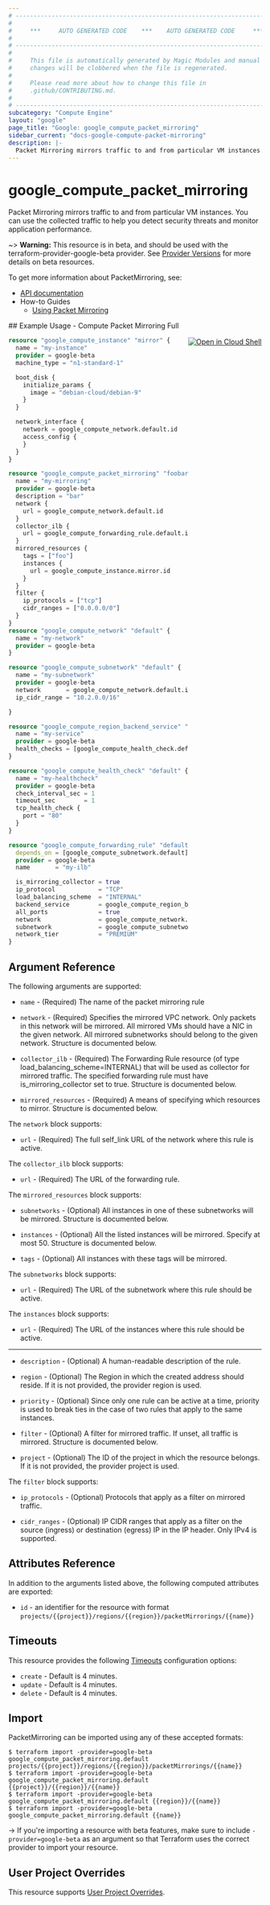 ```yaml
---
# ----------------------------------------------------------------------------
#
#     ***     AUTO GENERATED CODE    ***    AUTO GENERATED CODE     ***
#
# ----------------------------------------------------------------------------
#
#     This file is automatically generated by Magic Modules and manual
#     changes will be clobbered when the file is regenerated.
#
#     Please read more about how to change this file in
#     .github/CONTRIBUTING.md.
#
# ----------------------------------------------------------------------------
subcategory: "Compute Engine"
layout: "google"
page_title: "Google: google_compute_packet_mirroring"
sidebar_current: "docs-google-compute-packet-mirroring"
description: |-
  Packet Mirroring mirrors traffic to and from particular VM instances.
---
```


# google\_compute\_packet\_mirroring

Packet Mirroring mirrors traffic to and from particular VM instances.
You can use the collected traffic to help you detect security threats
and monitor application performance.

~> **Warning:** This resource is in beta, and should be used with the terraform-provider-google-beta provider.
See [Provider Versions](https://terraform.io/docs/providers/google/guides/provider_versions.html) for more details on beta resources.

To get more information about PacketMirroring, see:

* [API documentation](https://cloud.google.com/compute/docs/reference/rest/v1/packetMirroring)
* How-to Guides
    * [Using Packet Mirroring](https://cloud.google.com/vpc/docs/using-packet-mirroring#creating)

<div class = "oics-button" style="float: right; margin: 0 0 -15px">
  <a href="https://console.cloud.google.com/cloudshell/open?cloudshell_git_repo=https%3A%2F%2Fgithub.com%2Fterraform-google-modules%2Fdocs-examples.git&cloudshell_working_dir=compute_packet_mirroring_full&cloudshell_image=gcr.io%2Fgraphite-cloud-shell-images%2Fterraform%3Alatest&open_in_editor=main.tf&cloudshell_print=.%2Fmotd&cloudshell_tutorial=.%2Ftutorial.md" target="_blank">
    <img alt="Open in Cloud Shell" src="//gstatic.com/cloudssh/images/open-btn.svg" style="max-height: 44px; margin: 32px auto; max-width: 100%;">
  </a>
</div>
## Example Usage - Compute Packet Mirroring Full


```terraform
resource "google_compute_instance" "mirror" {
  name = "my-instance"
  provider = google-beta
  machine_type = "n1-standard-1"

  boot_disk {
    initialize_params {
      image = "debian-cloud/debian-9"
    }
  }

  network_interface {
    network = google_compute_network.default.id
    access_config {
    }
  }
}

resource "google_compute_packet_mirroring" "foobar" {
  name = "my-mirroring"
  provider = google-beta
  description = "bar"
  network {
    url = google_compute_network.default.id
  }
  collector_ilb {
    url = google_compute_forwarding_rule.default.id
  }
  mirrored_resources {
    tags = ["foo"]
    instances {
      url = google_compute_instance.mirror.id
    }
  }
  filter {
    ip_protocols = ["tcp"]
    cidr_ranges = ["0.0.0.0/0"]
  }
}
resource "google_compute_network" "default" {
  name = "my-network"
  provider = google-beta
}

resource "google_compute_subnetwork" "default" {
  name = "my-subnetwork"
  provider = google-beta
  network       = google_compute_network.default.id
  ip_cidr_range = "10.2.0.0/16"

}

resource "google_compute_region_backend_service" "default" {
  name = "my-service"
  provider = google-beta
  health_checks = [google_compute_health_check.default.id]
}

resource "google_compute_health_check" "default" {
  name = "my-healthcheck"
  provider = google-beta
  check_interval_sec = 1
  timeout_sec        = 1
  tcp_health_check {
    port = "80"
  }
}

resource "google_compute_forwarding_rule" "default" {
  depends_on = [google_compute_subnetwork.default]
  provider = google-beta
  name       = "my-ilb"

  is_mirroring_collector = true
  ip_protocol            = "TCP"
  load_balancing_scheme  = "INTERNAL"
  backend_service        = google_compute_region_backend_service.default.id
  all_ports              = true
  network                = google_compute_network.default.id
  subnetwork             = google_compute_subnetwork.default.id
  network_tier           = "PREMIUM"
}
```

## Argument Reference

The following arguments are supported:


* `name` -
  (Required)
  The name of the packet mirroring rule

* `network` -
  (Required)
  Specifies the mirrored VPC network. Only packets in this network
  will be mirrored. All mirrored VMs should have a NIC in the given
  network. All mirrored subnetworks should belong to the given network.  Structure is documented below.

* `collector_ilb` -
  (Required)
  The Forwarding Rule resource (of type load_balancing_scheme=INTERNAL)
  that will be used as collector for mirrored traffic. The
  specified forwarding rule must have is_mirroring_collector
  set to true.  Structure is documented below.

* `mirrored_resources` -
  (Required)
  A means of specifying which resources to mirror.  Structure is documented below.


The `network` block supports:

* `url` -
  (Required)
  The full self_link URL of the network where this rule is active.

The `collector_ilb` block supports:

* `url` -
  (Required)
  The URL of the forwarding rule.

The `mirrored_resources` block supports:

* `subnetworks` -
  (Optional)
  All instances in one of these subnetworks will be mirrored.  Structure is documented below.

* `instances` -
  (Optional)
  All the listed instances will be mirrored.  Specify at most 50.  Structure is documented below.

* `tags` -
  (Optional)
  All instances with these tags will be mirrored.


The `subnetworks` block supports:

* `url` -
  (Required)
  The URL of the subnetwork where this rule should be active.

The `instances` block supports:

* `url` -
  (Required)
  The URL of the instances where this rule should be active.

- - -


* `description` -
  (Optional)
  A human-readable description of the rule.

* `region` -
  (Optional)
  The Region in which the created address should reside.
  If it is not provided, the provider region is used.

* `priority` -
  (Optional)
  Since only one rule can be active at a time, priority is
  used to break ties in the case of two rules that apply to
  the same instances.

* `filter` -
  (Optional)
  A filter for mirrored traffic.  If unset, all traffic is mirrored.  Structure is documented below.

* `project` - (Optional) The ID of the project in which the resource belongs.
    If it is not provided, the provider project is used.


The `filter` block supports:

* `ip_protocols` -
  (Optional)
  Protocols that apply as a filter on mirrored traffic.

* `cidr_ranges` -
  (Optional)
  IP CIDR ranges that apply as a filter on the source (ingress) or
  destination (egress) IP in the IP header. Only IPv4 is supported.

## Attributes Reference

In addition to the arguments listed above, the following computed attributes are exported:

* `id` - an identifier for the resource with format `projects/{{project}}/regions/{{region}}/packetMirrorings/{{name}}`


## Timeouts

This resource provides the following
[Timeouts](/docs/configuration/resources.html#timeouts) configuration options:

- `create` - Default is 4 minutes.
- `update` - Default is 4 minutes.
- `delete` - Default is 4 minutes.

## Import

PacketMirroring can be imported using any of these accepted formats:

```
$ terraform import -provider=google-beta google_compute_packet_mirroring.default projects/{{project}}/regions/{{region}}/packetMirrorings/{{name}}
$ terraform import -provider=google-beta google_compute_packet_mirroring.default {{project}}/{{region}}/{{name}}
$ terraform import -provider=google-beta google_compute_packet_mirroring.default {{region}}/{{name}}
$ terraform import -provider=google-beta google_compute_packet_mirroring.default {{name}}
```

-> If you're importing a resource with beta features, make sure to include `-provider=google-beta`
as an argument so that Terraform uses the correct provider to import your resource.

## User Project Overrides

This resource supports [User Project Overrides](https://www.terraform.io/docs/providers/google/guides/provider_reference.html#user_project_override).
